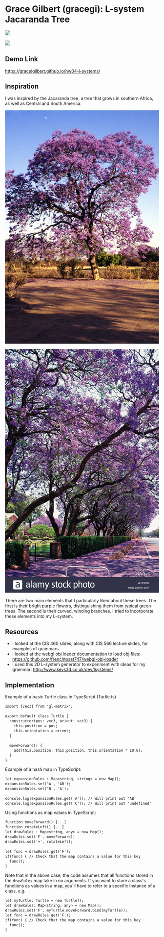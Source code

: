 # Grace Gilbert (gracegi): L-system Jacaranda Tree

![](tree2.png)

![](tree1.png)

## Demo Link
https://gracelgilbert.github.io/hw04-l-systems/

## Inspiration
I was inspired by the Jacaranda tree, a tree that grows in southern Africa, as well as Central and South America.

![](gweru_jacaranda.jpg)

![](jacaranda-trees-in-full-splendour-with-blossom-in-the-trees-and-on-AJ73GK.jpg)

There are two main elements that I particularly liked about these trees. The first is their bright purple flowers, distinguishing them from typical green trees. The second is their curved, winding branches. I tried to incorporate these elements into my L-system.

## Resources
- I looked at the CIS 460 slides, along with CIS 566 lecture slides, for examples of grammars.
- I looked at the webgl obj loader documentation to load obj files: https://github.com/frenchtoast747/webgl-obj-loader
- I used this 2D L-system generator to experiment with ideas for my grammar: http://www.kevs3d.co.uk/dev/lsystems/

## Implementation
Example of a basic Turtle class in TypeScript (Turtle.ts)
```
import {vec3} from 'gl-matrix';

export default class Turtle {
  constructor(pos: vec3, orient: vec3) {
    this.position = pos;
    this.orientation = orient;
  }

  moveForward() {
    add(this.position, this.position, this.orientation * 10.0);
  }
}
```
Example of a hash map in TypeScript:
```
let expansionRules : Map<string, string> = new Map();
expansionRules.set('A', 'AB');
expansionRules.set('B', 'A');

console.log(expansionRules.get('A')); // Will print out 'AB'
console.log(expansionRules.get('C')); // Will print out 'undefined'
```
Using functions as map values in TypeScript:
```
function moveForward() {...}
function rotateLeft() {...}
let drawRules : Map<string, any> = new Map();
drawRules.set('F', moveForward);
drawRules.set('+', rotateLeft);

let func = drawRules.get('F');
if(func) { // Check that the map contains a value for this key
  func();
}
```
Note that in the above case, the code assumes that all functions stored in the `drawRules` map take in no arguments. If you want to store a class's functions as values in a map, you'll have to refer to a specific instance of a class, e.g.
```
let myTurtle: Turtle = new Turtle();
let drawRules: Map<string, any> = new Map();
drawRules.set('F', myTurtle.moveForward.bind(myTurtle));
let func = drawRules.get('F');
if(func) { // Check that the map contains a value for this key
  func();
}
```

